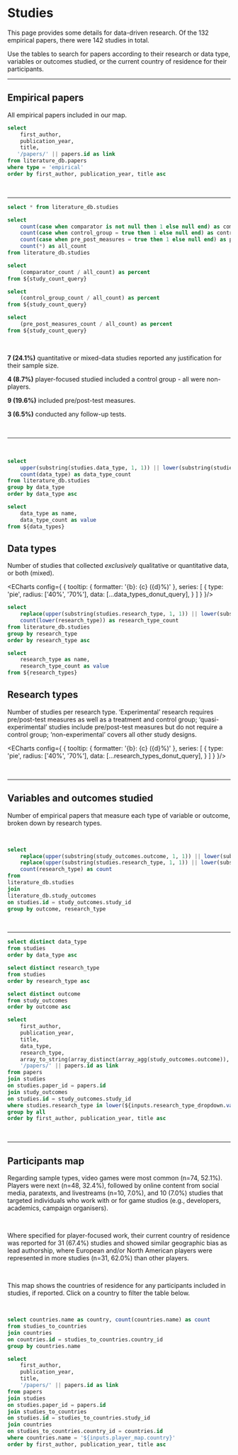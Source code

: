 # Studies

This page provides some details for data-driven research. Of the 132 empirical papers, there were 142 studies in total.

Use the tables to search for papers according to their research or data type, variables or outcomes studied, or the current country of residence for their participants.

---

## Empirical papers
All empirical papers included in our map.

```sql empirical_papers
select 
    first_author,
    publication_year,
    title,
   '/papers/' || papers.id as link
from literature_db.papers 
where type = 'empirical'
order by first_author, publication_year, title asc
```

<DataTable data={empirical_papers} rows=25 link=link search=true>
    <Column id=first_author />
    <Column id=publication_year fmt=id />
    <Column id=title />
</DataTable>

<p/>
<br/>

---

```sql studies
select * from literature_db.studies
```

```sql study_count_query
select 
    count(case when comparator is not null then 1 else null end) as comparator_count,
    count(case when control_group = true then 1 else null end) as control_group_count,
    count(case when pre_post_measures = true then 1 else null end) as pre_post_measures_count,
    count(*) as all_count
from literature_db.studies
```

```sql comparator_percent_query
select 
    (comparator_count / all_count) as percent
from ${study_count_query}
```

```sql control_group_percent_query
select
    (control_group_count / all_count) as percent
from ${study_count_query}
```

```sql pre_post_measures_percent_query
select
    (pre_post_measures_count / all_count) as percent
from ${study_count_query}
```

<p/>
<br/>

<!-- __<Value data={comparator_percent_query} column=percent fmt=pct2 />__ of all studies used comparators. 

__<Value data={control_group_percent_query} column=percent fmt=pct2 />__ of all studies used control groups. 

__<Value data={pre_post_measures_percent_query} column=percent fmt=pct2 />__ of all studies used pre/post measures. -->

__7 (24.1%)__ quantitative or mixed-data studies reported any justification for their sample size.
<p>

__4 (8.7%)__ player-focused studied included a control group - all were non-players.
<p>

__9 (19.6%)__ included pre/post-test measures.
<p>

__3 (6.5%)__ conducted any follow-up tests. 

<br/>

---

<br/>

```sql data_types
select
    upper(substring(studies.data_type, 1, 1)) || lower(substring(studies.data_type, 2, strlen(studies.data_type))) as data_type,
    count(data_type) as data_type_count
from literature_db.studies
group by data_type
order by data_type asc
```


```sql data_types_donut_query
select
    data_type as name,
    data_type_count as value
from ${data_types}
```

## Data types
Number of studies that collected _exclusively_ qualitative or quantitative data, or both (mixed).


<ECharts config={
    {
        tooltip: {
            formatter: '{b}: {c} ({d}%)'
        },
        series: [
            {
                type: 'pie',
                radius: ['40%', '70%'],
                data: [...data_types_donut_query],
            }
        ]
    }
}/>

<!-- ## Studies by Research Type -->

```sql research_types
select
    replace(upper(substring(studies.research_type, 1, 1)) || lower(substring(studies.research_type, 2, strlen(studies.research_type))), '_', '-') as research_type,
    count(lower(research_type)) as research_type_count
from literature_db.studies
group by research_type
order by research_type asc
```

```sql research_types_donut_query
select
    research_type as name,
    research_type_count as value
from ${research_types}
```

## Research types
Number of studies per research type. ‘Experimental’ research requires pre/post-test measures as well as a treatment and control group; ‘quasi-experimental’ studies include pre/post-test measures but do not require a control group; ‘non-experimental’ covers all other study designs.

<ECharts config={
    {
        tooltip: {
            formatter: '{b}: {c} ({d}%)'
        },
        series: [
            {
                type: 'pie',
                radius: ['40%', '70%'],
                data: [...research_types_donut_query],
            }
        ]
    }
}/>

<p/>
<br/>

---

## Variables and outcomes studied
Number of empirical papers that measure each type of variable or outcome, broken down by research types.

<p/>
<br/>

```sql study_types
select 
    replace(upper(substring(study_outcomes.outcome, 1, 1)) || lower(substring(study_outcomes.outcome, 2, strlen(study_outcomes.outcome))), '_', ' ') as outcome,
    replace(upper(substring(studies.research_type, 1, 1)) || lower(substring(studies.research_type, 2, strlen(studies.research_type))), '_', '-') as research_type,
    count(research_type) as count
from
literature_db.studies
join
literature_db.study_outcomes
on studies.id = study_outcomes.study_id
group by outcome, research_type
```

<BarChart
    data={study_types}
    x=outcome
    y=count
    series=research_type
    xFmt=id
    swapXY=true
/>

<br/>

--- 

```sql data_types
select distinct data_type
from studies
order by data_type asc
```

```sql research_types
select distinct research_type
from studies
order by research_type asc
```

```sql outcomes
select distinct outcome
from study_outcomes
order by outcome asc
```

<Dropdown
    data={data_types}
    name=data_type_dropdown
    value=data_type
    title="Data type"
    order="data_type asc"
    multiple=true
    selectAllByDefault=true
/>

<Dropdown
    data={research_types}
    name=research_type_dropdown
    value=research_type
    title="Research type"
    order="research_type asc"
    multiple=true
    selectAllByDefault=true
/>

<Dropdown
    data={outcomes}
    name=outcome_dropdown
    value=outcome
    title="Outcome"
    order="outcome asc"
    multiple=true
    selectAllByDefault=true
/> 

```sql papers_by_study
select  
    first_author, 
    publication_year, 
    title,
    data_type,
    research_type,
    array_to_string(array_distinct(array_agg(study_outcomes.outcome)), ', ') as outcomes,
    '/papers/' || papers.id as link
from papers
join studies
on studies.paper_id = papers.id
join study_outcomes
on studies.id = study_outcomes.study_id
where studies.research_type in lower(${inputs.research_type_dropdown.value}) and studies.data_type in lower(${inputs.data_type_dropdown.value}) and study_outcomes.outcome in ${inputs.outcome_dropdown.value}
group by all
order by first_author, publication_year, title asc
```

<DataTable data={papers_by_study} rows=25 link=link>
    <Column id=first_author />
    <Column id=publication_year fmt=id />
    <Column id=title />
    <Column id=data_type />
    <Column id=research_type />
    <Column id=outcomes />
</DataTable>

<br/>

---

## Participants map
<p>
Regarding sample types, video games were most common (n=74, 52.1%). Players were next (n=48, 32.4%), followed by online content from social media, paratexts, and livestreams (n=10, 7.0%), and 10 (7.0%) studies that targeted individuals who work with or for game studios (e.g., developers, academics, campaign organisers). 
</p>
<br/>
<p>
Where specified for player-focused work, their current country of residence was reported for 31 (67.4%) studies and showed similar geographic bias as lead authorship, where European and/or North American players were represented in more studies (n=31, 62.0%) than other players.
</p>
<br/>
<p>
This map shows the countries of residence for any participants included in studies, if reported. Click on a country to filter the table below.
</p>
<br/>

```sql countries_count
select countries.name as country, count(countries.name) as count
from studies_to_countries
join countries
on countries.id = studies_to_countries.country_id
group by countries.name
```

<AreaMap
    data={countries_count}
    areaCol=country
    geoJsonUrl='https://d2ad6b4ur7yvpq.cloudfront.net/naturalearth-3.3.0/ne_110m_admin_0_countries.geojson'
    geoId=name_long
    value=count
    startingZoom=4
    height=420
    name=player_map
/>

```sql papers_by_country
select
    first_author,
    publication_year, 
    title,
    '/papers/' || papers.id as link
from papers
join studies
on studies.paper_id = papers.id
join studies_to_countries
on studies.id = studies_to_countries.study_id
join countries
on studies_to_countries.country_id = countries.id
where countries.name = '${inputs.player_map.country}'
order by first_author, publication_year, title asc
```

<DataTable data={papers_by_country} rows=25 link=link emptySet=pass emptyMessage="No records: make a country selection">
    <Column id=first_author />
    <Column id=publication_year fmt=id />
    <Column id=title />
</DataTable>
